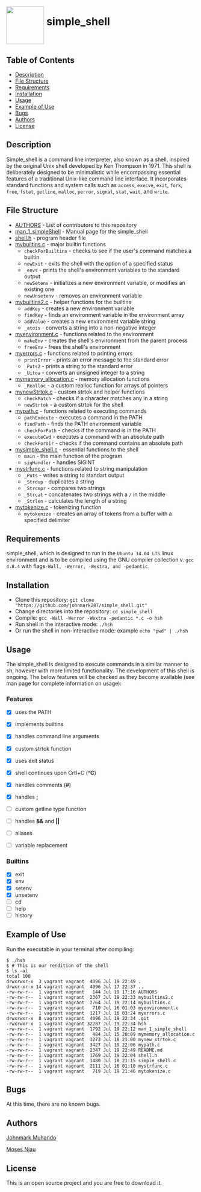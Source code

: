 # <a href="url"><img src="https://cdn3.iconfinder.com/data/icons/egg/500/Egg_food_cracked_whipped-512.png" align="middle" width="100" height="100"></a> simple_shell


## Table of Contents
* [Description](#description)
* [File Structure](#file-structure)
* [Requirements](#requirements)
* [Installation](#installation)
* [Usage](#usage)
* [Example of Use](#example-of-use)
* [Bugs](#bugs)
* [Authors](#authors)
* [License](#license)

## Description
Simple_shell is a command line interpreter, also known as a shell, inspired by the original Unix shell developed by Ken Thompson in 1971. This shell is deliberately designed to be minimalistic while encompassing essential features of a traditional Unix-like command line interface. It incorporates standard functions and system calls such as `access`, `execve`, `exit`, `fork`, `free`, `fstat`, `getline`, `malloc`, `perror`, `signal`, `stat`, `wait`, and `write`.

## File Structure
* [AUTHORS](AUTHORS) - List of contributors to this repository
* [man_1_simpleShell](man_1_simple_shell) - Manual page for the simple_shell
* [shell.h](shell.h) - program header file
* [mybuiltins.c](mybuiltins.c) - major builtin functions
  * `checkForBuiltins` - checks to see if the user's command matches a builtin
  * `newExit` - exits the shell with the option of a specified status
  * `_envs` - prints the shell's environment variables to the standard output
  * `newSetenv` - initializes a new environment variable, or modifies an existing one
  * `newUnsetenv` - removes an environment variable
* [mybuiltins2.c](mybuiltins2.c) - helper functions for the builtins
  * `addKey` - creates a new environment variable
  * `findKey` - finds an environment variable in the environment array
  * `addValue` - creates a new environment variable string
  * `_atois` - converts a string into a non-negative integer
* [myenvironment.c](myenvironment.c) - functions related to the environment
  * `makeEnv` - creates the shell's environment from the parent process
  * `freeEnv` - frees the shell's environment
* [myerrors.c](myerrors.c) - functions related to printing errors
  * `printError` - prints an error message to the standard error
  * `_Puts2` - prints a string to the standard error
  * `_Uitoa` - converts an unsigned integer to a string
* [mymemory_allocation.c](mymemory_allocation.c) - memory allocation functions
  * `_Realloc` - a custom realloc function for arrays of pointers
* [mynewStrtok.c](mynewStrtok.c) - custom strtok and helper functions
  * `checkMatch` - checks if a character matches any in a string
  * `newStrtok` - a custom strtok for the shell
* [mypath.c](mypath.c) - functions related to executing commands
  * `pathExecute` - executes a command in the PATH
  * `findPath` - finds the PATH environment variable
  * `checkForPath` - checks if the command is in the PATH
  * `executeCwd` - executes a command with an absolute path
  * `checkForDir` - checks if the command contains an absolute path
* [mysimple_shell.c](mysimple_shell.c) - essential functions to the shell
  * `main` - the main function of the program
  * `sigHandler` - handles SIGINT
* [mystrfunc.c](mystrfunc.c) - functions related to string manipulation
  * `_Puts` - writes a string to standart output
  * `_Strdup` - duplicates a string
  * `_Strcmpr` - compares two strings
  * `_Strcat` - concatenates two strings with a `/` in the middle
  * `_Strlen` - calculates the length of a string
* [mytokenize.c](mytokenize.c) - tokenizing function
  * `mytokenize` - creates an array of tokens from a buffer with a specified delimiter

## Requirements

simple_shell, which is designed to run in the `Ubuntu 14.04 LTS` linux environment and is to be compiled using the GNU compiler collection v. `gcc 4.8.4` with flags`-Wall, -Werror, -Wextra, and -pedantic.`

## Installation

   - Clone this repository: `git clone "https://github.com/johnmark287/simple_shell.git"`
   - Change directories into the repository: `cd simple_shell`
   - Compile: `gcc -Wall -Werror -Wextra -pedantic *.c -o hsh`
   - Run shell in the interactive mode: `./hsh`
   - Or run the shell in non-interactive mode: example `echo "pwd" | ./hsh`

## Usage

The simple_shell is designed to execute commands in a similar manner to sh, however with more limited functionality. The development of this shell is ongoing. The below features will be checked as they become available (see man page for complete information on usage):

### Features
- [x] uses the PATH
- [x] implements builtins
- [x] handles command line arguments
- [x] custom strtok function
- [x] uses exit status
- [x] shell continues upon Crtl+C (**^C**)
- [x] handles comments (#)
- [x] handles **;**
- [ ] custom getline type function
- [ ] handles **&&** and **||**
- [ ] aliases
- [ ] variable replacement


### Builtins

- [x] exit
- [x] env
- [x] setenv
- [x] unsetenv
- [ ] cd
- [ ] help
- [ ] history

## Example of Use
Run the executable in your terminal after compiling:
```
$ ./hsh
$ # This is our rendition of the shell
$ ls -al
total 100
drwxrwxr-x  3 vagrant vagrant  4096 Jul 19 22:49 .
drwxr-xr-x 14 vagrant vagrant  4096 Jul 17 22:37 ..
-rw-rw-r--  1 vagrant vagrant   144 Jul 19 17:16 AUTHORS
-rw-rw-r--  1 vagrant vagrant  2367 Jul 19 22:33 mybuiltins2.c
-rw-rw-r--  1 vagrant vagrant  2764 Jul 19 22:14 mybuiltins.c
-rw-rw-r--  1 vagrant vagrant   710 Jul 16 01:03 myenvironment.c
-rw-rw-r--  1 vagrant vagrant  1217 Jul 16 03:24 myerrors.c
drwxrwxr-x  8 vagrant vagrant  4096 Jul 19 22:34 .git
-rwxrwxr-x  1 vagrant vagrant 32287 Jul 19 22:34 hsh
-rw-rw-r--  1 vagrant vagrant  1792 Jul 19 22:12 man_1_simple_shell
-rw-rw-r--  1 vagrant vagrant   484 Jul 15 20:09 mymemory_allocation.c
-rw-rw-r--  1 vagrant vagrant  1273 Jul 18 21:00 mynew_strtok.c
-rw-rw-r--  1 vagrant vagrant  3427 Jul 19 22:06 mypath.c
-rw-rw-r--  1 vagrant vagrant  2347 Jul 19 22:49 README.md
-rw-rw-r--  1 vagrant vagrant  1769 Jul 19 22:04 shell.h
-rw-rw-r--  1 vagrant vagrant  1480 Jul 18 21:15 simple_shell.c
-rw-rw-r--  1 vagrant vagrant  2111 Jul 16 01:10 mystrfunc.c
-rw-rw-r--  1 vagrant vagrant   719 Jul 19 21:46 mytokenize.c
```
## Bugs
At this time, there are no known bugs.

## Authors
[Johnmark Muhando](https://github.com/johnmark287)

[Moses Njau](https://github.com/MoseNjau)

## License
This is an open source project and you are free to download it.
